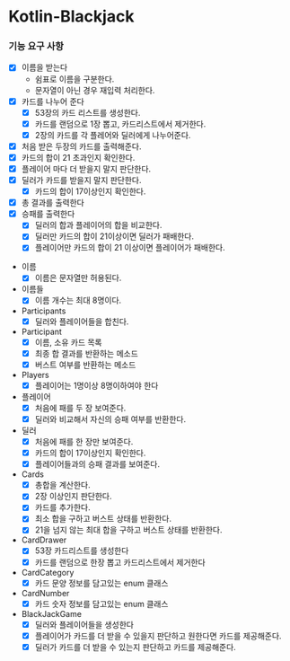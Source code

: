 # Kotlin-Blackjack

### 기능 요구 사항

- [x] 이름을 받는다
    - 쉼표로 이름을 구분한다.
    - 문자열이 아닌 경우 재입력 처리한다.
- [X] 카드를 나누어 준다
    - [x] 53장의 카드 리스트를 생성한다.
    - [x] 카드를 랜덤으로 1장 뽑고, 카드리스트에서 제거한다.
    - [X] 2장의 카드를 각 플레어와 딜러에게 나누어준다.
- [x] 처음 받은 두장의 카드를 출력해준다.
- [x] 카드의 합이 21 초과인지 확인한다.
- [x] 플레이어 마다 더 받을지 말지 판단한다.
- [x] 딜러가 카드를 받을지 말지 판단한다.
    - [x] 카드의 합이 17이상인지 확인한다.
- [x] 총 결과를 출력한다
- [x] 승패를 출력한다
    - [x] 딜러의 합과 플레이어의 합을 비교한다.
    - [x] 딜러만 카드의 합이 21이상이면 딜러가 패배한다.
    - [x] 플레이어만 카드의 합이 21 이상이면 플레이어가 패배한다.

- 이름
    - [x] 이름은 문자열만 허용된다.
- 이름들
    - [x] 이름 개수는 최대 8명이다.
- Participants
    - [x] 딜러와 플레이어들을 합친다. 
- Participant
    - [x] 이름, 소유 카드 목록
    - [x] 최종 합 결과를 반환하는 메소드
    - [x] 버스트 여부를 반환하는 메소드
- Players
  - [x] 플레이어는 1명이상 8명이하여야 한다
- 플레이어
    - [x] 처음에 패를 두 장 보여준다.
    - [x] 딜러와 비교해서 자신의 승패 여부를 반환한다.
- 딜러
    - [x] 처음에 패를 한 장만 보여준다.
    - [x] 카드의 합이 17이상인지 확인한다.
    - [x] 플레이어들과의 승패 결과를 보여준다.
- Cards
    - [x] 총합을 계산한다.
    - [x] 2장 이상인지 판단한다.
    - [x] 카드를 추가한다.
    - [x] 최소 합을 구하고 버스트 상태를 반환한다.
    - [x] 21을 넘지 않는 최대 합을 구하고 버스트 상태를 반환한다.
- CardDrawer
    - [x] 53장 카드리스트를 생성한다
    - [x] 카드를 랜덤으로 한장 뽑고 카드리스트에서 제거한다
- CardCategory
    - [x] 카드 문양 정보를 담고있는 enum 클래스
- CardNumber
    - [x] 카드 숫자 정보를 담고있는 enum 클래스
- BlackJackGame
  - [x] 딜러와 플레이어들을 생성한다
  - [x] 플레이어가 카드를 더 받을 수 있을지 판단하고 원한다면 카드를 제공해준다.
  - [x] 딜러가 카드를 더 받을 수 있는지 판단하고 카드를 제공해준다.
